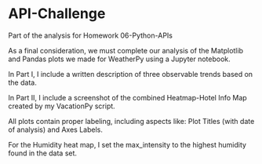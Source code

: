 # API-Challenge
Part of the analysis for Homework 06-Python-APIs


As a final consideration, we must complete our analysis of the Matplotlib and Pandas plots we made for WeatherPy using a Jupyter notebook.

In Part I, I include a written description of three observable trends based on the data.

In Part II, I include a screenshot of the combined Heatmap-Hotel Info Map created by my VacationPy script. 

All plots contain proper labeling, including aspects like: Plot Titles (with date of analysis) and Axes Labels.

For the Humidity heat map, I set the max_intensity to the highest humidity found in the data set.